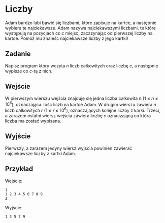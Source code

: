 # Liczby
Adam bardzo lubi bawić się liczbami, które zapisuje na kartce, a następnie wybiera te najciekawsze. Adam nazywa najciekawszymi liczbami, te które występują na pozycjach co $c$ miejsc, zaczzynając od pierwszej liczby na kartce. Pomóż mu znaleść najciekawsze liczby z jego kartki!

## Zadanie
Napisz program który wczyta $n$ liczb całkowitych oraz liczbę $c$, a następnie wypisze co $c$-tą z nich.

## Wejście
W pierwszym wierszu wejścia znajduję się jedna liczba całkowita $n$ (1 $\le$  $n$ $\le$  $10^6$), oznaczająca ilość liczb na kartce Adam. W drugim wierszu zawiera $n$ liczb całkowitych $r$ (1 $\le$  $r$ $\le$  $10^6$), oznaczających kolejne liczby z karki. Trzeci, a zarazem ostatni wiersz wejścia zawiera liczbę $c$ oznaczającą co która liczba ma zostać wypisana.

## Wyjście
Pierwszy, a zarazem jedyny wiersz wyjścia powinien zawierać najciekawsze liczby z kartki Adam.

## Przykład

Wejście:
```
1
1 2 3 4 5 6 7 8 9
2
```

Wyjście:
```
1 3 5 7 9
```